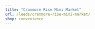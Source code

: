 ```yaml
---
title: "Cranmore Rise Mini Market"
url: /leeds/cranmore-rise-mini-market/
shop: convenience
---
```

